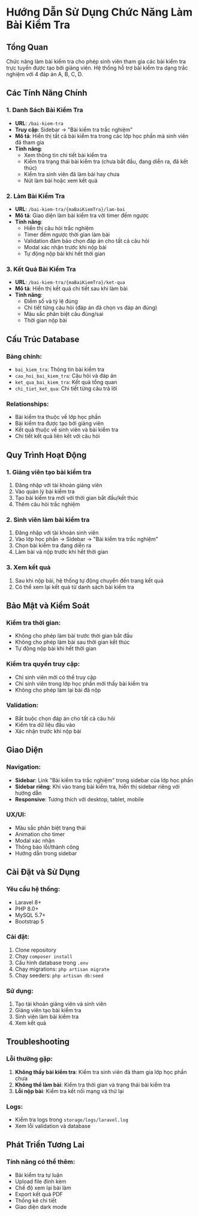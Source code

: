 # Hướng Dẫn Sử Dụng Chức Năng Làm Bài Kiểm Tra

## Tổng Quan
Chức năng làm bài kiểm tra cho phép sinh viên tham gia các bài kiểm tra trực tuyến được tạo bởi giảng viên. Hệ thống hỗ trợ bài kiểm tra dạng trắc nghiệm với 4 đáp án A, B, C, D.

## Các Tính Năng Chính

### 1. Danh Sách Bài Kiểm Tra
- **URL**: `/bai-kiem-tra`
- **Truy cập**: Sidebar → "Bài kiểm tra trắc nghiệm"
- **Mô tả**: Hiển thị tất cả bài kiểm tra trong các lớp học phần mà sinh viên đã tham gia
- **Tính năng**:
  - Xem thông tin chi tiết bài kiểm tra
  - Kiểm tra trạng thái bài kiểm tra (chưa bắt đầu, đang diễn ra, đã kết thúc)
  - Kiểm tra sinh viên đã làm bài hay chưa
  - Nút làm bài hoặc xem kết quả

### 2. Làm Bài Kiểm Tra
- **URL**: `/bai-kiem-tra/{maBaiKiemTra}/lam-bai`
- **Mô tả**: Giao diện làm bài kiểm tra với timer đếm ngược
- **Tính năng**:
  - Hiển thị câu hỏi trắc nghiệm
  - Timer đếm ngược thời gian làm bài
  - Validation đảm bảo chọn đáp án cho tất cả câu hỏi
  - Modal xác nhận trước khi nộp bài
  - Tự động nộp bài khi hết thời gian

### 3. Kết Quả Bài Kiểm Tra
- **URL**: `/bai-kiem-tra/{maBaiKiemTra}/ket-qua`
- **Mô tả**: Hiển thị kết quả chi tiết sau khi làm bài
- **Tính năng**:
  - Điểm số và tỷ lệ đúng
  - Chi tiết từng câu hỏi (đáp án đã chọn vs đáp án đúng)
  - Màu sắc phân biệt câu đúng/sai
  - Thời gian nộp bài

## Cấu Trúc Database

### Bảng chính:
- `bai_kiem_tra`: Thông tin bài kiểm tra
- `cau_hoi_bai_kiem_tra`: Câu hỏi và đáp án
- `ket_qua_bai_kiem_tra`: Kết quả tổng quan
- `chi_tiet_ket_qua`: Chi tiết từng câu trả lời

### Relationships:
- Bài kiểm tra thuộc về lớp học phần
- Bài kiểm tra được tạo bởi giảng viên
- Kết quả thuộc về sinh viên và bài kiểm tra
- Chi tiết kết quả liên kết với câu hỏi

## Quy Trình Hoạt Động

### 1. Giảng viên tạo bài kiểm tra
1. Đăng nhập với tài khoản giảng viên
2. Vào quản lý bài kiểm tra
3. Tạo bài kiểm tra mới với thời gian bắt đầu/kết thúc
4. Thêm câu hỏi trắc nghiệm

### 2. Sinh viên làm bài kiểm tra
1. Đăng nhập với tài khoản sinh viên
2. Vào lớp học phần → Sidebar → "Bài kiểm tra trắc nghiệm"
3. Chọn bài kiểm tra đang diễn ra
4. Làm bài và nộp trước khi hết thời gian

### 3. Xem kết quả
1. Sau khi nộp bài, hệ thống tự động chuyển đến trang kết quả
2. Có thể xem lại kết quả từ danh sách bài kiểm tra

## Bảo Mật và Kiểm Soát

### Kiểm tra thời gian:
- Không cho phép làm bài trước thời gian bắt đầu
- Không cho phép làm bài sau thời gian kết thúc
- Tự động nộp bài khi hết thời gian

### Kiểm tra quyền truy cập:
- Chỉ sinh viên mới có thể truy cập
- Chỉ sinh viên trong lớp học phần mới thấy bài kiểm tra
- Không cho phép làm lại bài đã nộp

### Validation:
- Bắt buộc chọn đáp án cho tất cả câu hỏi
- Kiểm tra dữ liệu đầu vào
- Xác nhận trước khi nộp bài

## Giao Diện

### Navigation:
- **Sidebar**: Link "Bài kiểm tra trắc nghiệm" trong sidebar của lớp học phần
- **Sidebar riêng**: Khi vào trang bài kiểm tra, hiển thị sidebar riêng với hướng dẫn
- **Responsive**: Tương thích với desktop, tablet, mobile

### UX/UI:
- Màu sắc phân biệt trạng thái
- Animation cho timer
- Modal xác nhận
- Thông báo lỗi/thành công
- Hướng dẫn trong sidebar

## Cài Đặt và Sử Dụng

### Yêu cầu hệ thống:
- Laravel 8+
- PHP 8.0+
- MySQL 5.7+
- Bootstrap 5

### Cài đặt:
1. Clone repository
2. Chạy `composer install`
3. Cấu hình database trong `.env`
4. Chạy migrations: `php artisan migrate`
5. Chạy seeders: `php artisan db:seed`

### Sử dụng:
1. Tạo tài khoản giảng viên và sinh viên
2. Giảng viên tạo bài kiểm tra
3. Sinh viên làm bài kiểm tra
4. Xem kết quả

## Troubleshooting

### Lỗi thường gặp:
1. **Không thấy bài kiểm tra**: Kiểm tra sinh viên đã tham gia lớp học phần chưa
2. **Không thể làm bài**: Kiểm tra thời gian và trạng thái bài kiểm tra
3. **Lỗi nộp bài**: Kiểm tra kết nối mạng và thử lại

### Logs:
- Kiểm tra logs trong `storage/logs/laravel.log`
- Xem lỗi validation và database

## Phát Triển Tương Lai

### Tính năng có thể thêm:
- Bài kiểm tra tự luận
- Upload file đính kèm
- Chế độ xem lại bài làm
- Export kết quả PDF
- Thống kê chi tiết
- Giao diện dark mode 